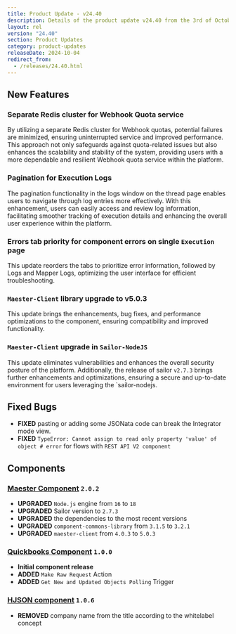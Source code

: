 ```yaml
---
title: Product Update - v24.40
description: Details of the product update v24.40 from the 3rd of October 2024.
layout: rel
version: "24.40"
section: Product Updates
category: product-updates
releaseDate: 2024-10-04
redirect_from:
  - /releases/24.40.html
---
```


## New Features
### Separate Redis сluster for Webhook Quota service
By utilizing a separate Redis cluster for Webhook quotas, potential failures are minimized, ensuring uninterrupted service and improved performance.
This approach not only safeguards against quota-related issues but also enhances the scalability and stability of the system, providing users with a more dependable and resilient Webhook quota service within the platform.

### Pagination for Execution Logs
The pagination functionality in the logs window on the thread page enables users to navigate through log entries more effectively. With this enhancement, users can easily access and review log information, facilitating smoother tracking of execution details and enhancing the overall user experience within the platform.

### Errors tab priority for component errors on single `Execution` page
This update reorders the tabs to prioritize error information, followed by Logs and Mapper Logs, optimizing the user interface for efficient troubleshooting. 

### `Maester-Client` library upgrade to v5.0.3 
This update brings the enhancements, bug fixes, and performance optimizations to the component, ensuring compatibility and improved functionality.

### `Maester-Client` upgrade in `Sailor-NodeJS`
This update eliminates vulnerabilities and enhances the overall security posture of the platform. 
Additionally, the release of sailor `v2.7.3` brings further enhancements and optimizations, ensuring a secure and up-to-date environment for users leveraging the `sailor-nodejs.

## Fixed Bugs
*   **FIXED** pasting or adding some JSONata code can break the Integrator mode view.
*   **FIXED** `TypeError: Cannot assign to read only property 'value' of object # error` for flows with `REST API V2 component`

## Components
### [Maester Component](/components/maester/) `2.0.2`
*   **UPGRADED** `Node.js` engine from `16` to `18`
*   **UPGRADED** Sailor version to `2.7.3`
*   **UPGRADED** the dependencies to the most recent versions
*   **UPGRADED** `component-commons-library` from `3.1.5` to `3.2.1`
*   **UPGRADED** `maester-client` from `4.0.3` to `5.0.3`

### [Quickbooks Component](/components/quickbooks/) `1.0.0`
*   **Initial component release**
*   **ADDED** `Make Raw Request` Action
*   **ADDED** `Get New and Updated Objects Polling` Trigger

### [HJSON component](/components/hjson/) `1.0.6`
*   **REMOVED** company name from the title according to the whitelabel concept